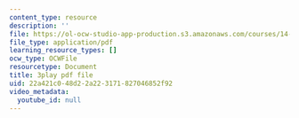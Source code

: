 ```yaml
---
content_type: resource
description: ''
file: https://ol-ocw-studio-app-production.s3.amazonaws.com/courses/14-01sc-principles-of-microeconomics-fall-2011/22a421c048d22a223171827046852f92_Q4iKuKAjzK0.pdf
file_type: application/pdf
learning_resource_types: []
ocw_type: OCWFile
resourcetype: Document
title: 3play pdf file
uid: 22a421c0-48d2-2a22-3171-827046852f92
video_metadata:
  youtube_id: null
---
```

